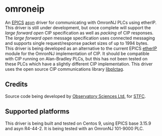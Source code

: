 omroneip
=======

An [EPICS](http://www.aps.anl.gov/epics) [asyn](https://github.com/epics-modules/asyn) driver for communicating with OmronNJ PLCs using etherIP. This driver is still under development, but once complete will support the _large forward open_ CIP specification as well as _packing_ of CIP responses. The _large forward open_ message specification uses connected messaging and supports single request/response packet sizes of up to 1994 bytes. This driver is being developed as an alternative to the current EPICS [etherIP](https://github.com/epics-modules/ether_ip) module for the OmronNJ implementation of CIP. It should be compatible with CIP running on Alan-Bradley PLCs, but this has not been tested on these PLCs which have a slightly different CIP implementation. This driver uses the open source CIP communications library [libplctag](https://github.com/libplctag/libplctag).

Credits
---------------------

Source code being developed by [Observatory Sciences Ltd.](https://www.observatorysciences.co.uk) for [STFC](https://www.ukri.org/councils/stfc/).

Supported platforms
-------------------

This driver is being built and tested on Centos 9, using EPICS base 3.15.9 and asyn R4-44-2. It is being tested with an OmronNJ 101-9000 PLC.
